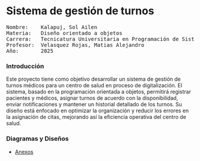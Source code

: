 # Sistema de gestión de turnos 
<pre>
Nombre:    Kalapuj, Sol Ailen 
Materia:   Diseño orientado a objetos 
Carrera:   Tecnicatura Universitaria en Programación de Sistemas 
Profesor:  Velasquez Rojas, Matias Alejandro 
Año:       2025 
</pre>

### **Introducción** 
 Este proyecto tiene como objetivo desarrollar un sistema de gestión de turnos médicos para un centro de salud en proceso de digitalización. El sistema, basado en la programación orientada a objetos, permitirá registrar pacientes y médicos, asignar turnos de acuerdo con la disponibilidad, enviar notificaciones y mantener un historial detallado de los turnos. Su diseño está enfocado en optimizar la organización y reducir los errores en la asignación de citas, mejorando así la eficiencia operativa del centro de salud.

### **Diagramas y Diseños** 
 - [Anexos](anexos.md)
